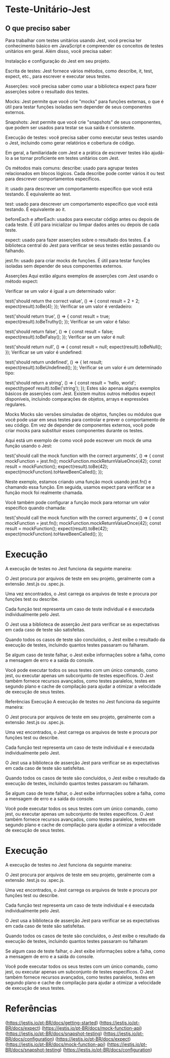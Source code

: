 # Teste-Unitário-Jest

## O que preciso saber
Para trabalhar com testes unitários usando Jest, você precisa ter conhecimento básico em JavaScript e compreender os conceitos de testes unitários em geral. Além disso, você precisa saber:

Instalação e configuração do Jest em seu projeto.

Escrita de testes: Jest fornece vários métodos, como describe, it, test, expect, etc., para escrever e executar seus testes.

Asserções: você precisa saber como usar a biblioteca expect para fazer asserções sobre o resultado dos testes.

Mocks: Jest permite que você crie "mocks" para funções externas, o que é útil para testar funções isoladas sem depender de seus componentes externos.

Snapshots: Jest permite que você crie "snapshots" de seus componentes, que podem ser usados para testar se sua saída é consistente.

Execução de testes: você precisa saber como executar seus testes usando o Jest, incluindo como gerar relatórios e cobertura de código.

Em geral, a familiaridade com Jest e a prática de escrever testes irão ajudá-lo a se tornar proficiente em testes unitários com Jest.

Os métodos mais comuns:
describe: usado para agrupar testes relacionados em blocos lógicos. Cada describe pode conter vários it ou test para descrever comportamentos específicos.

it: usado para descrever um comportamento específico que você está testando. É equivalente ao test.

test: usado para descrever um comportamento específico que você está testando. É equivalente ao it.

beforeEach e afterEach: usados para executar código antes ou depois de cada teste. É útil para inicializar ou limpar dados antes ou depois de cada teste.

expect: usado para fazer asserções sobre o resultado dos testes. É a biblioteca central do Jest para verificar se seus testes estão passando ou falhando.

jest.fn: usado para criar mocks de funções. É útil para testar funções isoladas sem depender de seus componentes externos.

Asserções
Aqui estão alguns exemplos de asserções com Jest usando o método expect:

Verificar se um valor é igual a um determinado valor:

test('should return the correct value', () => {
  const result = 2 + 2;
  expect(result).toBe(4);
});
Verificar se um valor é verdadeiro:

test('should return true', () => {
  const result = true;
  expect(result).toBeTruthy();
});
Verificar se um valor é falso:

test('should return false', () => {
  const result = false;
  expect(result).toBeFalsy();
});
Verificar se um valor é null:

test('should return null', () => {
  const result = null;
  expect(result).toBeNull();
});
Verificar se um valor é undefined:

test('should return undefined', () => {
  let result;
  expect(result).toBeUndefined();
});
Verificar se um valor é um determinado tipo:

test('should return a string', () => {
  const result = 'hello, world';
  expect(typeof result).toBe('string');
});
Estes são apenas alguns exemplos básicos de asserções com Jest. Existem muitos outros métodos expect disponíveis, incluindo comparações de objetos, arrays e expressões regulares.

Mocks
Mocks são versões simuladas de objetos, funções ou módulos que você pode usar em seus testes para controlar e prever o comportamento de seu código. Em vez de depender de componentes externos, você pode criar mocks para substituir esses componentes durante os testes.

Aqui está um exemplo de como você pode escrever um mock de uma função usando o Jest:

test('should call the mock function with the correct arguments', () => {
  const mockFunction = jest.fn();
  mockFunction.mockReturnValueOnce(42);
  const result = mockFunction();
  expect(result).toBe(42);
  expect(mockFunction).toHaveBeenCalled();
});

Neste exemplo, estamos criando uma função mock usando jest.fn() e chamando essa função. Em seguida, usamos expect para verificar se a função mock foi realmente chamada.

Você também pode configurar a função mock para retornar um valor específico quando chamada:

test('should call the mock function with the correct arguments', () => {
  const mockFunction = jest.fn();
  mockFunction.mockReturnValueOnce(42);
  const result = mockFunction();
  expect(result).toBe(42);
  expect(mockFunction).toHaveBeenCalled();
});


 
# Execução
 
A execução de testes no Jest funciona da seguinte maneira:

O Jest procura por arquivos de teste em seu projeto, geralmente com a extensão .test.js ou .spec.js.

Uma vez encontrados, o Jest carrega os arquivos de teste e procura por funções test ou describe.

Cada função test representa um caso de teste individual e é executada individualmente pelo Jest.

O Jest usa a biblioteca de asserção Jest para verificar se as expectativas em cada caso de teste são satisfeitas.

Quando todos os casos de teste são concluídos, o Jest exibe o resultado da execução de testes, incluindo quantos testes passaram ou falharam.

Se algum caso de teste falhar, o Jest exibe informações sobre a falha, como a mensagem de erro e a saída do console.

Você pode executar todos os seus testes com um único comando, como jest, ou executar apenas um subconjunto de testes específicos. O Jest também fornece recursos avançados, como testes paralelos, testes em segundo plano e cache de compilação para ajudar a otimizar a velocidade de execução de seus testes.

Referências
Execução
A execução de testes no Jest funciona da seguinte maneira:

O Jest procura por arquivos de teste em seu projeto, geralmente com a extensão .test.js ou .spec.js.

Uma vez encontrados, o Jest carrega os arquivos de teste e procura por funções test ou describe.

Cada função test representa um caso de teste individual e é executada individualmente pelo Jest.

O Jest usa a biblioteca de asserção Jest para verificar se as expectativas em cada caso de teste são satisfeitas.

Quando todos os casos de teste são concluídos, o Jest exibe o resultado da execução de testes, incluindo quantos testes passaram ou falharam.

Se algum caso de teste falhar, o Jest exibe informações sobre a falha, como a mensagem de erro e a saída do console.

Você pode executar todos os seus testes com um único comando, como jest, ou executar apenas um subconjunto de testes específicos. O Jest também fornece recursos avançados, como testes paralelos, testes em segundo plano e cache de compilação para ajudar a otimizar a velocidade de execução de seus testes.

# Execução 

 A execução de testes no Jest funciona da seguinte maneira:

 O Jest procura por arquivos de teste em seu projeto, geralmente com a extensão .test.js ou .spec.js.

 Uma vez encontrados, o Jest carrega os arquivos de teste e procura por funções test ou describe.

 Cada função test representa um caso de teste individual e é executada individualmente pelo Jest.

 O Jest usa a biblioteca de asserção Jest para verificar se as expectativas em cada caso de teste são satisfeitas.

Quando todos os casos de teste são concluídos, o Jest exibe o resultado da execução de testes, incluindo quantos testes passaram ou falharam

 Se algum caso de teste falhar, o Jest exibe informações sobre a falha, como a mensagem de erro e a saída do console.

 Você pode executar todos os seus testes com um único comando, como jest, ou executar apenas um subconjunto de testes específicos. O Jest também fornece recursos avançados, como testes paralelos, testes em segundo plano e cache de compilação para ajudar a otimizar a velocidade de execução de seus testes.

# Referências
(https://jestjs.io/pt-BR/docs/getting-started)
(https://jestjs.io/pt-BR/docs/expect)
(https://jestjs.io/pt-BR/docs/mock-function-api)
(https://jestjs.io/pt-BR/docs/snapshot-testing)
(https://jestjs.io/pt-BR/docs/configuration)
(https://jestjs.io/pt-BR/docs/expect)
(https://jestjs.io/pt-BR/docs/mock-function-api)
(https://jestjs.io/pt-BR/docs/snapshot-testing)
(https://jestjs.io/pt-BR/docs/configuration)
